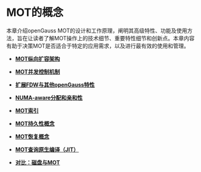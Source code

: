 # MOT的概念

本章介绍openGauss MOT的设计和工作原理，阐明其高级特性、功能及使用方法，旨在让读者了解MOT操作上的技术细节、重要特性细节和创新点。本章内容有助于决策MOT是否适合于特定的应用需求，以及进行最有效的使用和管理。

-   **[MOT纵向扩容架构](MOT纵向扩容架构.md)**  

-   **[MOT并发控制机制](MOT并发控制机制.md)**  

-   **[扩展FDW与其他openGauss特性](扩展FDW与其他openGauss特性.md)**  

-   **[NUMA-aware分配和亲和性](NUMA-aware分配和亲和性.md)**  

-   **[MOT索引](MOT索引.md)**  

-   **[MOT持久性概念](MOT持久性概念.md)**  

-   **[MOT恢复概念](MOT恢复概念.md)**  

-   **[MOT查询原生编译（JIT）](MOT查询原生编译_JIT.md)**  

-   **[对比：磁盘与MOT](对比-磁盘与MOT.md)**  


